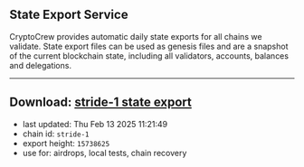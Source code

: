 ## State Export Service
CryptoCrew provides automatic daily state exports for all chains we validate. State export files can be used as genesis files and are a snapshot of the current blockchain state, including all validators, accounts, balances and delegations.

---
**Download: [stride-1 state export](https://dl-eu2.ccvalidators.com/SERVICE/stride/stride-1_export_15738625.json)**
---

- last updated: Thu Feb 13 2025 11:21:49
- chain id: `stride-1`
- export height: `15738625`
- use for: airdrops, local tests, chain recovery
